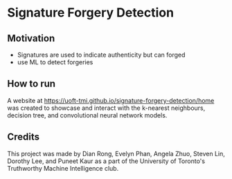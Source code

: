# Signature Forgery Detection

## Motivation
- Signatures are used to indicate authenticity but can forged
- use ML to detect forgeries 

## How to run

A website at https://uoft-tmi.github.io/signature-forgery-detection/home was created to 
showcase and interact with the k-nearest neighbours, decision tree, and convolutional neural network models.

## Credits

This project was made by Dian Rong, Evelyn Phan, Angela Zhuo, 
Steven Lin, Dorothy Lee, and Puneet Kaur as a part of the 
University of Toronto's Truthworthy Machine Intelligence club.

